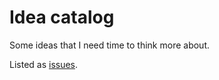 # Idea catalog

Some ideas that I need time to think more about.

Listed as [issues](https://github.com/pel-daniel/idea-catalog/issues).
